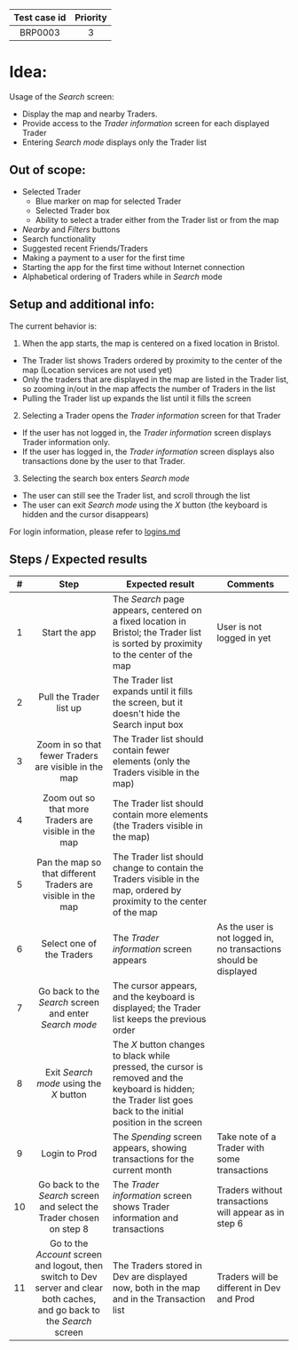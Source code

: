 | Test case id | Priority |
|:------------:|:--------:|
|    BRP0003   |     3    |

# Idea:

Usage of the _Search_ screen:
+ Display the map and nearby Traders.
+ Provide access to the _Trader information_ screen for each displayed Trader
+ Entering _Search mode_ displays only the Trader list

## Out of scope:

- Selected Trader
  + Blue marker on map for selected Trader
  + Selected Trader box
  + Ability to select a trader either from the Trader list or from the map
- _Nearby_ and _Filters_ buttons
- Search functionality
- Suggested recent Friends/Traders
- Making a payment to a user for the first time
- Starting the app for the first time without Internet connection
- Alphabetical ordering of Traders while in _Search_ mode

## Setup and additional info:

The current behavior is:

1. When the app starts, the map is centered on a fixed location in Bristol.
  + The Trader list shows Traders ordered by proximity to the center of the map (Location services are not used yet)
  + Only the traders that are displayed in the map are listed in the Trader list, so zooming in/out in the map affects the number of Traders in the list
  + Pulling the Trader list up expands the list until it fills the screen
2. Selecting a Trader opens the _Trader information_ screen for that Trader
  + If the user has not logged in, the _Trader information_ screen displays Trader information only.
  + If the user has logged in, the _Trader information_ screen displays also transactions done by the user to that Trader.
3. Selecting the search box enters _Search mode_
  + The user can still see the Trader list, and scroll through the list
  + The user can exit _Search mode_ using the _X_ button (the keyboard is hidden and the cursor disappears)

For login information, please refer to [logins.md](https://github.com/ScottLogic/BristolPound/blob/master/test_cases/helpers/logins.md)

## Steps / Expected results

| # | Step | Expected result | Comments |
|:-:|:----:|-----------------|----------|
| 1 | Start the app | The _Search_ page appears, centered on a fixed location in Bristol; the Trader list is sorted by proximity to the center of the map | User is not logged in yet |
| 2 | Pull the Trader list up | The Trader list expands until it fills the screen, but it doesn't hide the Search input box | |
| 3 | Zoom in so that fewer Traders are visible in the map | The Trader list should contain fewer elements (only the Traders visible in the map) | |
| 4 | Zoom out so that more Traders are visible in the map | The Trader list should contain more elements (the Traders visible in the map) | |
| 5 | Pan the map so that different Traders are visible in the map | The Trader list should change to contain the Traders visible in the map, ordered by proximity to the center of the map | |
| 6 | Select one of the Traders  | The _Trader information_ screen appears | As the user is not logged in, no transactions should be displayed |
| 7 | Go back to the _Search_ screen and enter _Search mode_  | The cursor appears, and the keyboard is displayed; the Trader list keeps the previous order |  |
| 8 | Exit _Search mode_ using the _X_ button  | The _X_ button changes to black while pressed, the cursor is removed and the keyboard is hidden; the Trader list goes back to the initial position in the screen | |
| 9 | Login to Prod | The _Spending_ screen appears, showing transactions for the current month | Take note of a Trader with some transactions |
| 10 | Go back to the _Search_ screen and select the Trader chosen on step 8 | The _Trader information_ screen shows Trader information and transactions | Traders without transactions will appear as in step 6 |
| 11 | Go to the _Account_ screen and logout, then switch to Dev server and clear both caches, and go back to the _Search_ screen | The Traders stored in Dev are displayed now, both in the map and in the Transaction list | Traders will be different in Dev and Prod |
